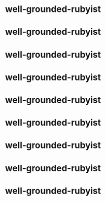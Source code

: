 # well-grounded-rubyist
# well-grounded-rubyist
# well-grounded-rubyist
# well-grounded-rubyist
# well-grounded-rubyist
# well-grounded-rubyist
# well-grounded-rubyist
# well-grounded-rubyist
# well-grounded-rubyist
